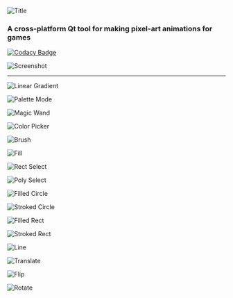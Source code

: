 ![Title](https://i.imgur.com/ekpLSId.png)

### A cross-platform Qt tool for making pixel-art animations for games

[![Codacy Badge](https://api.codacy.com/project/badge/Grade/b1edeadecabb45c49787c50084aa913a)](https://www.codacy.com/manual/kerndog73/Animera?utm_source=github.com&amp;utm_medium=referral&amp;utm_content=Kerndog73/Animera&amp;utm_campaign=Badge_Grade)

![Screenshot](https://i.imgur.com/jnUKQik.png)

---

![Linear Gradient](https://i.imgur.com/uu6057W.gif)

![Palette Mode](https://i.imgur.com/9zZOte3.gif)

![Magic Wand](https://i.imgur.com/kmQziuq.gif)

![Color Picker](https://i.imgur.com/UCoMrYK.gif)

![Brush](https://i.imgur.com/awJ8cOf.gif)

![Fill](https://i.imgur.com/15cNBDr.gif)

![Rect Select](https://i.imgur.com/JdbRhW8.gif)

![Poly Select](https://i.imgur.com/KM8Sown.gif)

![Filled Circle](https://i.imgur.com/wVTqfYF.gif)

![Stroked Circle](https://i.imgur.com/8ntlkEW.gif)

![Filled Rect](https://i.imgur.com/lUGYKW2.gif)

![Stroked Rect](https://i.imgur.com/r7M8XUi.gif)

![Line](https://i.imgur.com/BQ6LEtj.gif)

![Translate](https://i.imgur.com/VlO5mrl.gif)

![Flip](https://i.imgur.com/HJnQuiK.gif)

![Rotate](https://i.imgur.com/Xj1AG30.gif)

<!---

Github doesn't support GIFV 😢
https://github.com/github/markup/issues/458

![Linear Gradient](https://i.imgur.com/uJXPxyp.gifv)

![Palette Mode](https://i.imgur.com/8dp9qSG.gifv)

![Magic Wand](https://i.imgur.com/yF523XG.gifv)

![Color Picker](https://i.imgur.com/FJQVTtp.gifv)

![Brush](https://i.imgur.com/ZEfGkeF.gifv)

![Fill](https://i.imgur.com/2EjjJ4P.gifv)

![Rect Select](https://i.imgur.com/pP5YH8R.gifv)

![Poly Select](https://i.imgur.com/1jMaUPd.gifv)

![Filled Circle](https://i.imgur.com/eQYiDMz.gifv)

![Stroked Circle](https://i.imgur.com/CY7iUie.gifv)

![Filled Rect](https://i.imgur.com/bYr05ah.gifv)

![Stroked Rect](https://i.imgur.com/vwx6fcz.gifv)

![Line](https://i.imgur.com/py3nnfw.gifv)

![Translate](https://i.imgur.com/tH005ko.gifv)

![Flip](https://i.imgur.com/u3WhXM8.gifv)

![Rotate](https://i.imgur.com/JR9r62o.gifv)

--->
